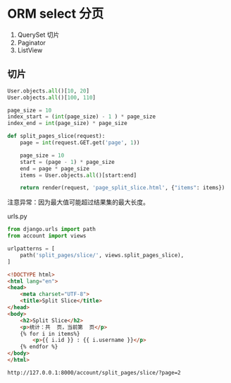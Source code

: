 # ORM select 分页

1. QuerySet 切片
2. Paginator
3. ListView




## 切片
```py
User.objects.all()[10, 20]
User.objects.all()[100, 110]
```

```py
page_size = 10
index_start = (int(page_size) - 1 ) * page_size
index_end = int(page_size) * page_size
```


```py
def split_pages_slice(request):
    page = int(request.GET.get('page', 1))

    page_size = 10
    start = (page - 1) * page_size
    end = page * page_size
    items = User.objects.all()[start:end]

    return render(request, 'page_split_slice.html', {"items": items})
```
注意异常：因为最大值可能超过结果集的最大长度。


urls.py
```py
from django.urls import path
from account import views

urlpatterns = [
    path('split_pages/slice/', views.split_pages_slice),
]
```
```html
<!DOCTYPE html>
<html lang="en">
<head>
    <meta charset="UTF-8">
    <title>Split Slice</title>
</head>
<body>
    <h2>Split Slice</h2>
    <p>统计：共  页，当前第  页</p>
    {% for i in items%}
        <p>{{ i.id }} : {{ i.username }}</p>
    {% endfor %}
</body>
</html>

```

```url
http://127.0.0.1:8000/account/split_pages/slice/?page=2
```

